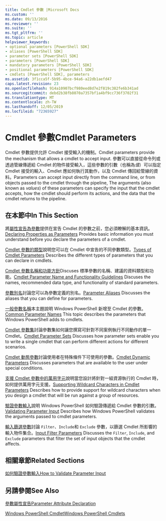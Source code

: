 ```yaml
---
title: Cmdlet 參數 |Microsoft Docs
ms.custom: ''
ms.date: 09/13/2016
ms.reviewer: ''
ms.suite: ''
ms.tgt_pltfrm: ''
ms.topic: article
helpviewer_keywords:
- optional parameters [PowerShell SDK]
- aliases [PowerShell SDK]
- parameter sets [PowerShell SDK]
- parameters [PowerShell SDK]
- mandatory parameters [PowerShell SDK]
- positional parameters [PowerShell SDK]
- cmdlets [PowerShell SDK], parameters
ms.assetid: 3f1cca5f-5b95-4bce-94a6-a22db1aefd47
caps.latest.revision: 23
ms.openlocfilehash: 914a10907bcf980eed8d7e2f819c382fe6b341ad
ms.sourcegitcommit: debd2b38fb8070a7357bf1a4bf9cc736f3702f31
ms.translationtype: MT
ms.contentlocale: zh-TW
ms.lasthandoff: 12/05/2019
ms.locfileid: "72365927"
---
```

# <a name="cmdlet-parameters"></a><span data-ttu-id="b7378-102">Cmdlet 參數</span><span class="sxs-lookup"><span data-stu-id="b7378-102">Cmdlet Parameters</span></span>

<span data-ttu-id="b7378-103">Cmdlet 參數提供允許 Cmdlet 接受輸入的機制。</span><span class="sxs-lookup"><span data-stu-id="b7378-103">Cmdlet parameters provide the mechanism that allows a cmdlet to accept input.</span></span> <span data-ttu-id="b7378-104">參數可以直接從命令列或透過管線傳遞給 Cmdlet 的物件接受輸入，這些參數的引數（也稱為*值*）可以指定 Cmdlet 接受的輸入、Cmdlet 應如何執行其動作，以及 Cmdlet 傳回給管線的資料。</span><span class="sxs-lookup"><span data-stu-id="b7378-104">Parameters can accept input directly from the command line, or from objects passed to the cmdlet through the pipeline, The arguments (also known as *values*) of these parameters can specify the input that the cmdlet accepts, how the cmdlet should perform its actions, and the data that the cmdlet returns to the pipeline.</span></span>

## <a name="in-this-section"></a><span data-ttu-id="b7378-105">在本節中</span><span class="sxs-lookup"><span data-stu-id="b7378-105">In This Section</span></span>

<span data-ttu-id="b7378-106">將[屬性宣告為參數](./declaring-properties-as-parameters.md)提供在宣告 Cmdlet 的參數之前，您必須瞭解的基本資訊。</span><span class="sxs-lookup"><span data-stu-id="b7378-106">[Declaring Properties as Parameters](./declaring-properties-as-parameters.md) Provides basic information you must understand before you declare the parameters of a cmdlet.</span></span>

<span data-ttu-id="b7378-107">[Cmdlet 參數的類型](./types-of-cmdlet-parameters.md)說明您可以在 Cmdlet 中宣告的不同參數類型。</span><span class="sxs-lookup"><span data-stu-id="b7378-107">[Types of Cmdlet Parameters](./types-of-cmdlet-parameters.md) Describes the different types of parameters that you can declare in cmdlets.</span></span>

<span data-ttu-id="b7378-108">[Cmdlet 參數名稱和功能方針](./standard-cmdlet-parameter-names-and-types.md)Discuses 標準參數的名稱、建議的資料類型和功能。</span><span class="sxs-lookup"><span data-stu-id="b7378-108">[Cmdlet Parameter Name and Functionality Guidelines](./standard-cmdlet-parameter-names-and-types.md) Discuses the names, recommended data type, and functionality of standard parameters.</span></span>

<span data-ttu-id="b7378-109">[參數別名](./parameter-aliases.md)討論您可以為參數定義的別名。</span><span class="sxs-lookup"><span data-stu-id="b7378-109">[Parameter Aliases](./parameter-aliases.md) Discusses the aliases that you can define for parameters.</span></span>

<span data-ttu-id="b7378-110">[一般參數名稱](./common-parameter-names.md)本主題說明 Windows PowerShell 新增至 Cmdlet 的參數。</span><span class="sxs-lookup"><span data-stu-id="b7378-110">[Common Parameter Names](./common-parameter-names.md) This topic describes the parameters that Windows PowerShell adds to cmdlets.</span></span>

<span data-ttu-id="b7378-111">[Cmdlet 參數集](./cmdlet-parameter-sets.md)討論參數集如何讓您撰寫可針對不同案例執行不同動作的單一 Cmdlet。</span><span class="sxs-lookup"><span data-stu-id="b7378-111">[Cmdlet Parameter Sets](./cmdlet-parameter-sets.md) Discusses how parameter sets enable you to write a single cmdlet that can perform different actions for different scenarios.</span></span>

<span data-ttu-id="b7378-112">[Cmdlet 動態參數](./cmdlet-dynamic-parameters.md)討論使用者在特殊條件下可使用的參數。</span><span class="sxs-lookup"><span data-stu-id="b7378-112">[Cmdlet Dynamic Parameters](./cmdlet-dynamic-parameters.md) Discusses parameters that are available to the user under special conditions.</span></span>

<span data-ttu-id="b7378-113">[支援 Cmdlet 參數中的萬用字元](./supporting-wildcard-characters-in-cmdlet-parameters.md)說明當您設計將針對一組資源執行的 Cmdlet 時，如何提供萬用字元支援。</span><span class="sxs-lookup"><span data-stu-id="b7378-113">[Supporting Wildcard Characters in Cmdlet Parameters](./supporting-wildcard-characters-in-cmdlet-parameters.md) Describes how to provide support for wildcard characters when you design a cmdlet that will be run against a group of resources.</span></span>

<span data-ttu-id="b7378-114">[驗證參數輸入](./validating-parameter-input.md)說明 Windows PowerShell 如何驗證傳遞給 Cmdlet 參數的引數。</span><span class="sxs-lookup"><span data-stu-id="b7378-114">[Validating Parameter Input](./validating-parameter-input.md) Describes how Windows PowerShell validates the arguments passed to cmdlet parameters.</span></span>

<span data-ttu-id="b7378-115">[輸入篩選參數](./input-filter-parameters.md)討論 `Filter`、`Include`和 `Exclude` 參數，以篩選 Cmdlet 所影響的輸入物件集合。</span><span class="sxs-lookup"><span data-stu-id="b7378-115">[Input Filter Parameters](./input-filter-parameters.md) Discusses the `Filter`, `Include`, and `Exclude` parameters that filter the set of input objects that the cmdlet affects.</span></span>

## <a name="related-sections"></a><span data-ttu-id="b7378-116">相關章節</span><span class="sxs-lookup"><span data-stu-id="b7378-116">Related Sections</span></span>

[<span data-ttu-id="b7378-117">如何驗證參數輸入</span><span class="sxs-lookup"><span data-stu-id="b7378-117">How to Validate Parameter Input</span></span>](./how-to-validate-parameter-input.md)

## <a name="see-also"></a><span data-ttu-id="b7378-118">另請參閱</span><span class="sxs-lookup"><span data-stu-id="b7378-118">See Also</span></span>

[<span data-ttu-id="b7378-119">參數屬性宣告</span><span class="sxs-lookup"><span data-stu-id="b7378-119">Parameter Attribute Declaration</span></span>](./parameter-attribute-declaration.md)

[<span data-ttu-id="b7378-120">Windows PowerShell Cmdlet</span><span class="sxs-lookup"><span data-stu-id="b7378-120">Windows PowerShell Cmdlets</span></span>](./cmdlet-overview.md)
